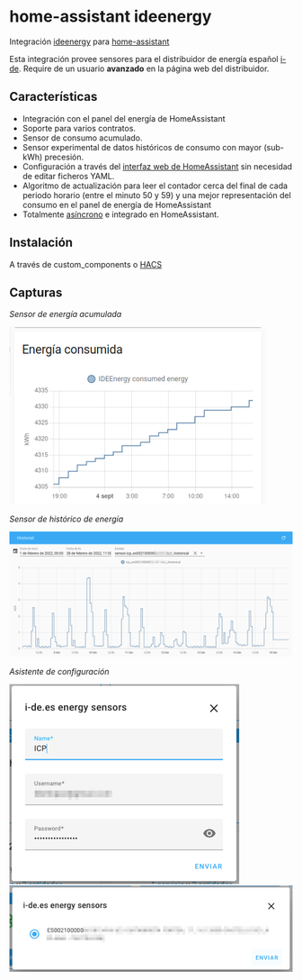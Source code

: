 # home-assistant ideenergy

Integración [ideenergy](https://github.com/ldotlopez/ideenergy) para [home-assistant](home-assistant.io/)

Esta integración provee sensores para el distribuidor de energía español [i-de](i-de.es).
Require de un usuario **avanzado** en la página web del distribuidor.


## Características

* Integración con el panel del energía de HomeAssistant
* Soporte para varios contratos.
* Sensor de consumo acumulado.
* Sensor experimental de datos históricos de consumo con mayor (sub-kWh) precesión.
* Configuración a través del [interfaz web de HomeAssistant](https://developers.home-assistant.io/docs/config_entries_options_flow_handler) sin necesidad de editar ficheros YAML.
* Algoritmo de actualización para leer el contador cerca del final de cada periodo horario (entre el minuto 50 y 59) y una mejor representación del consumo en el panel de energía de HomeAssistant
* Totalmente [asíncrono](https://developers.home-assistant.io/docs/asyncio_index) e integrado en HomeAssistant.


## Instalación

A través de custom_components o [HACS](https://hacs.xyz/)

## Capturas

*Sensor de energía acumulada*

![snapshot](screenshots/accumulated.png)

*Sensor de histórico de energía*

![snapshot](screenshots/historical.png)

*Asistente de configuración*

![snapshot](screenshots/configuration-1.png)
![snapshot](screenshots/configuration-2.png)